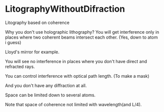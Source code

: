 # LitographyWithoutDifraction
Litography based on coherence

Why you don't use holographic lithography?
You will get interference only in places where two coherent beams intersect each other. (Yes, down to atom i guess)

Lloyd's mirror for example. 

You will see no interference in places where you don't have direct and refracted rays.

You can control interference with optical path length. (To make a mask)

And you don't have any diffraction at all.

Space can be limited down to several atoms.

Note that space of coherence not limited with wavelength(and L/4).
